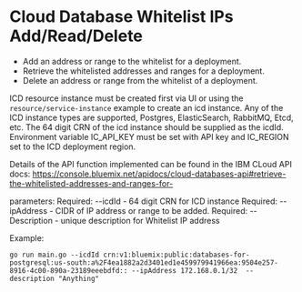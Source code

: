# Cloud Database Whitelist IPs Add/Read/Delete

- Add an address or range to the whitelist for a deployment.
- Retrieve the whitelisted addresses and ranges for a deployment.
- Delete an address or range from the whitelist of a deployment.

 ICD  resource instance must be created first via UI or using the `resource/service-instance` example to create an icd instance. Any of the ICD instance types are supported, Postgres, ElasticSearch, RabbitMQ, Etcd, etc. The 64 digit CRN of the icd instance should be supplied as the icdId. Environment variable IC_API_KEY must be set with API key and IC_REGION set to the ICD deployment region. 

Details of the API function implemented can be found in the IBM CLoud API docs: 
https://console.bluemix.net/apidocs/cloud-databases-api#retrieve-the-whitelisted-addresses-and-ranges-for-

parameters:
Required:  --icdId - 64 digit CRN for ICD instance
Required:  --ipAddress - CIDR of IP address or range to be added. 
Required:  --Description - unique description for Whitelist IP address


Example: 
```
go run main.go --icdId crn:v1:bluemix:public:databases-for-postgresql:us-south:a%2F4ea1882a2d3401ed1e459979941966ea:9504e257-8916-4c00-890a-23189eeebdfd:: --ipAddress 172.168.0.1/32  --description "Anything"